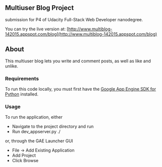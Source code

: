 ## Multiuser Blog Project
submission for P4 of Udacity Full-Stack Web Developer nanodegree.

You can try the live version at:
[http://www.multiblog-142015.appspot.com/blog](http://www.multiblog-142015.appspot.com/blog)

## About 
This multiuser blog lets you write and comment posts, as well as like and unlike. 

### Requirements
To run this code locally, you must first have the [Google App Engine SDK for Python](https://cloud.google.com/appengine/downloads) installed.

### Usage
To run the application, either 
- Navigate to the project directory and run
- Run dev_appserver.py ./

or, through the GAE Launcher GUI

- File -> Add Existing Application
- Add Project
- Click Browse



